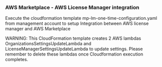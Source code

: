 ### AWS Marketplace - AWS License Manager integration

Execute the cloudformation template mp-lm-one-time-configuration.yaml from management account to setup Integration between AWS license manager and AWS Marketplace

 WARNING: This CloudFormation template creates 2 AWS lambdas OrganizationsSettingsUpdateLambda and LicenseManagerSettingsUpdateLambda to update settings. Please remember to delete these lambdas once Cloudformation execution completes.
